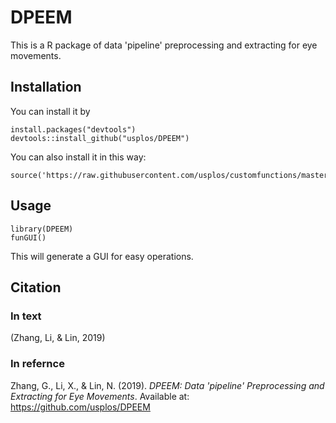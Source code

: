 # DPEEM
This is a R package of data 'pipeline' preprocessing and extracting for eye movements. 
## Installation
You can install it by 
```
install.packages("devtools")
devtools::install_github("usplos/DPEEM")
```
You can also install it in this way:
```
source('https://raw.githubusercontent.com/usplos/customfunctions/master/DPEEMfunAll.R')
```

## Usage
```
library(DPEEM)
funGUI()
```

This will generate a GUI for easy operations.

## Citation

### In text
(Zhang, Li, & Lin, 2019)

### In refernce
Zhang, G., Li, X., & Lin, N. (2019). *DPEEM: Data 'pipeline' Preprocessing and Extracting for Eye Movements*. Available at: https://github.com/usplos/DPEEM
